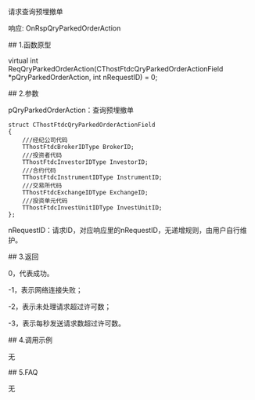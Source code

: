<p>请求查询预埋撤单</p>
<p>响应: OnRspQryParkedOrderAction</p>
<span class="anchor" id="64f5fc19-6087-430b-ab97-be9ef645bd1f"></span>
## 1.函数原型
<p>virtual int ReqQryParkedOrderAction(CThostFtdcQryParkedOrderActionField *pQryParkedOrderAction, int nRequestID) = 0;</p>
<span class="anchor" id="a1ddee95-3622-4f2c-8124-2454b48fb49b"></span>
## 2.参数
<p>pQryParkedOrderAction：查询预埋撤单</p>
<pre><code>struct CThostFtdcQryParkedOrderActionField
{
    ///经纪公司代码
    TThostFtdcBrokerIDType BrokerID;
    ///投资者代码
    TThostFtdcInvestorIDType InvestorID;
    ///合约代码
    TThostFtdcInstrumentIDType InstrumentID;
    ///交易所代码
    TThostFtdcExchangeIDType ExchangeID;
    ///投资单元代码
    TThostFtdcInvestUnitIDType InvestUnitID;
};
</code></pre>
<p>nRequestID：请求ID，对应响应里的nRequestID，无递增规则，由用户自行维护。</p>
<span class="anchor" id="16081d98-ef65-46d0-80eb-2f920e3d3edf"></span>
## 3.返回
<p>0，代表成功。</p>
<p>-1，表示网络连接失败；</p>
<p>-2，表示未处理请求超过许可数；</p>
<p>-3，表示每秒发送请求数超过许可数。</p>
<span class="anchor" id="2c83c2b1-2995-4922-8f52-d3ad5a1a89ad"></span>
## 4.调用示例
<p>无</p>
<span class="anchor" id="8ae74ab9-129e-4447-8104-cee0ce9bb505"></span>
## 5.FAQ
<p>无</p>
